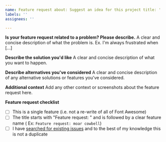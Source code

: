 ```yaml
---
name: Feature request about: Suggest an idea for this project title: ''
labels: ''
assignees: ''

---
```


**Is your feature request related to a problem? Please describe.**
A clear and concise description of what the problem is. Ex. I'm always frustrated when [...]

**Describe the solution you'd like**
A clear and concise description of what you want to happen.

**Describe alternatives you've considered**
A clear and concise description of any alternative solutions or features you've considered.

**Additional context**
Add any other context or screenshots about the feature request here.

**Feature request checklist**

- [ ] This is a single feature (i.e. not a re-write of all of Font Awesome)
- [ ] The title starts with "Feature request: " and is followed by a clear feature name (
  Ex: `Feature request: moar cowbell`)
- [ ] I have [searched for existing issues](https://github.com/FortAwesome/Font-Awesome-Pro/issues) and to the best of
  my knowledge this is not a duplicate
